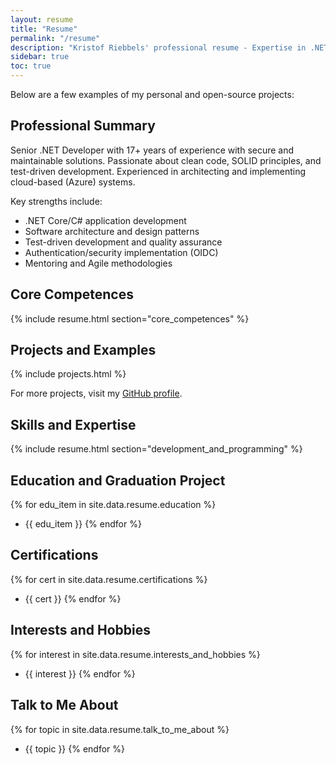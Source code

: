 ```yaml
---
layout: resume
title: "Resume"
permalink: "/resume"
description: "Kristof Riebbels' professional resume - Expertise in .NET development, software architecture, and secure coding practices."
sidebar: true
toc: true
---
```


Below are a few examples of my personal and open-source projects:


## Professional Summary

Senior .NET Developer with 17+ years of experience with secure and maintainable solutions. Passionate about clean code, SOLID principles, and test-driven development. Experienced in architecting and implementing cloud-based (Azure) systems.

Key strengths include:
- .NET Core/C# application development
- Software architecture and design patterns
- Test-driven development and quality assurance
- Authentication/security implementation (OIDC)
- Mentoring and Agile methodologies

## Core Competences
{% include resume.html section="core_competences" %}

## Projects and Examples

{% include projects.html  %}

For more projects, visit my [GitHub profile](https://github.com/kriebb).

## Skills and Expertise
{% include resume.html section="development_and_programming" %}

## Education and Graduation Project
{% for edu_item in site.data.resume.education %}
- {{ edu_item }}
{% endfor %}

## Certifications
{% for cert in site.data.resume.certifications %}
- {{ cert }}
{% endfor %}

## Interests and Hobbies
{% for interest in site.data.resume.interests_and_hobbies %}
- {{ interest }}
{% endfor %}

## Talk to Me About
{% for topic in site.data.resume.talk_to_me_about %}
- {{ topic }}
{% endfor %}